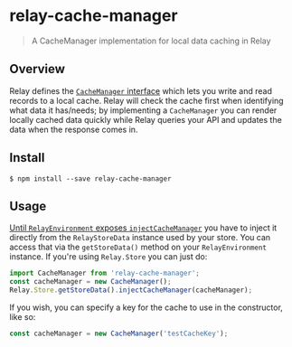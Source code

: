 # relay-cache-manager

> A CacheManager implementation for local data caching in Relay


## Overview

Relay defines the [`CacheManager` interface](https://github.com/facebook/relay/blob/master/src/tools/RelayTypes.js#L185-L198) which lets you write and read records to a local cache. Relay will
check the cache first when identifying what data it has/needs; by implementing a `CacheManager` you can render locally cached data quickly while Relay queries your API and updates the data when the response comes in.

## Install

```
$ npm install --save relay-cache-manager
```

## Usage

[Until `RelayEnvironment` exposes `injectCacheManager`](https://github.com/facebook/relay/pull/1320) you have to inject it directly from the `RelayStoreData` instance used by your store. You can access that via the `getStoreData()` method on your `RelayEnvironment` instance. If you're using `Relay.Store` you can just do:

```js
import CacheManager from 'relay-cache-manager';
const cacheManager = new CacheManager();
Relay.Store.getStoreData().injectCacheManager(cacheManager);
```

If you wish, you can specify a key for the cache to use in the constructor, like so:

```js
const cacheManager = new CacheManager('testCacheKey');
```
